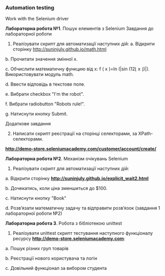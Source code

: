 ### Automation testing

Work with the Selenium driver



**Лабораторна робота №1**. Пошук елементів з Selenium
Завдання до лабораторної роботи 

1. Реалізувати скрипт для автоматизації наступних дій: 
a. Відкрити сторінку http://suninjuly.github.io/math.html

b. Прочитати значення змінної x. 

c. Обчислити математичну функцию від x: f ( x )=ln (|sin (12⌊ x ⌋)|). Використовувати модуль math. 

d. Ввести відповідь в текстове поле. 

e. Вибрати checkbox "I'm the robot". 

f. Вибрати radiobutton "Robots rule!". 

g. Натиснути кнопку Submit. 

Додаткове завдання

2. Написати скрипт реєстрації на сторінці селекторами, за XPath-селекторами.

**http://demo-store.seleniumacademy.com/customer/account/create/**



**Лабораторна робота №2**. Механізм очікувань Selenium

1. Реалізувати скрипт для автоматизації наступних дій: 

a. Відкрити сторінку **http://suninjuly.github.io/explicit_wait2.html** 

b. Дочекатись, коли ціна зменшиться до $100. 

c. Натиснути кнопку "Book" 

d. Розв’язати математичну задачу та відправити розв’язок (завдання 1 лабораторної роботи №2)


**Лабораторна робота 3**. Робота з бібліотекою unittest

1. Реалізувати unittest скрипт тестування наступного функціоналу ресурсу **http://demo-store.seleniumacademy.com**: 

a. Пошук різних груп товарів

b. Реєстрації нового користувача та логін

c. Довільний функціонал за вибором студента
